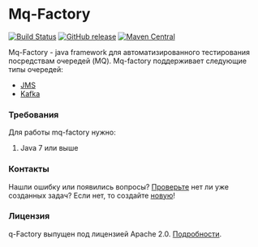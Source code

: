 # Mq-Factory
[![Build Status](https://travis-ci.org/sbtqa/mq-factory.svg?branch=master)](https://travis-ci.org/sbtqa/mq-factory) [![GitHub release](https://img.shields.io/github/release/sbtqa/mq-factory.svg?style=flat-square)](https://github.com/sbtqa/mq-factory/releases) [![Maven Central](https://img.shields.io/maven-central/v/ru.sbtqa.tag/mq-factory.svg)](https://mvnrepository.com/artifact/ru.sbtqa.tag/mq-factory)

Mq-Factory - java framework для автоматизированного тестирования посредствам очередей (MQ). Mq-factory поддерживает следующие типы очередей:
*  [JMS](https://ru.wikipedia.org/wiki/Java_Message_Service)
*  [Kafka](https://ru.wikipedia.org/wiki/Apache_Kafka)

### Требования
Для работы mq-factory нужно:
1. Java 7 или выше

### Контакты
Нашли ошибку или появились вопросы? [Проверьте](https://github.com/sbtqa/mq-factory/issues) нет ли уже созданных задач? Если нет, то создайте [новую](https://github.com/sbtqa/mq-factory/issues/new)!

### Лицензия 
q-Factory выпущен под лицензией Apache 2.0. [Подробности](https://github.com/sbtqa/mq-factory/blob/master/LICENSE).